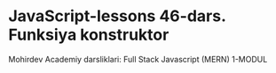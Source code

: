 # JavaScript-lessons 46-dars. Funksiya konstruktor
Mohirdev Academiy darsliklari: Full Stack Javascript (MERN) 1-MODUL
